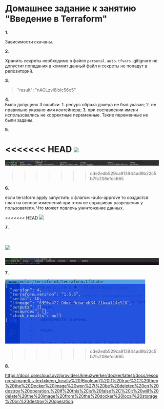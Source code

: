 # Домашнее задание к занятию "Введение в Terraform"
**1**.

Зависимости скачаны.

**2**.	

Хранить секреты необходимо в файле `personal.auto.tfvars` .gitignore не допустит попадания в коммит данный файл и секреты не попадут в репозиторий.

**3**.	

>"result": "nAOLzvi6ibIc56c5"

**4**.	
Было допущено 3 ошибки:
       1. ресурс образа докера не был указан;
       2. не правильно указано имя контейнера;
       3. при составлении имени использовались не корректные переменные. Такие переменные не были заданы.

**5**.	

<<<<<<< HEAD
![](https://github.com/lukoshkovve/NetologyDevOps/blob/main/TF1/foto/TF.JPG)
=======
![](https://github.com/lukoshkovve/NetologyDevOps/blob/main/1TF/foto/TF.JPG)
>>>>>>> cde2edb529ca913944ad9b22c5b7fc208efcc665

**6**.	

если terraform apply запустить с флагом -auto-approve то создастся план на основе изменений при этом не спрашивая разрешения у пользователя. Что может повлечь уничтожение данных. 

<<<<<<< HEAD
![](https://github.com/lukoshkovve/NetologyDevOps/blob/main/TF1/foto/TF2.JPG)

**7**.

![](https://github.com/lukoshkovve/NetologyDevOps/blob/main/TF1/foto/TF2.JPG)
=======
![](https://github.com/lukoshkovve/NetologyDevOps/blob/main/1TF/foto/TF2.JPG)

**7**.

![](https://github.com/lukoshkovve/NetologyDevOps/blob/main/1TF/foto/TF3.JPG)
>>>>>>> cde2edb529ca913944ad9b22c5b7fc208efcc665

**8**.

https://docs.comcloud.xyz/providers/kreuzwerker/docker/latest/docs/resources/image#:~:text=keep_locally%20(Boolean)%20If%20true%2C%20then%20the%20Docker%20image%20won%27t%20be%20deleted%20on%20destroy%20operation.%20If%20this%20is%20false%2C%20it%20will%20delete%20the%20image%20from%20the%20docker%20local%20storage%20on%20destroy%20operation.




